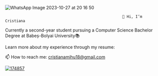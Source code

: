 ![WhatsApp Image 2023-10-27 at 20 16 50](https://github.com/cristianamihu/cristianamihu/assets/128689630/69fe6975-2329-4365-b03a-cf6cc15a94d2)

                                                         👋 Hi, I’m Cristiana

Currently a second-year student pursuing a Computer Science Bachelor Degree at Babeș-Bolyai University📚 

Learn more about my experience through my resume: 

📫 How to reach me: cristianamihu18@gmail.com

[![174857](https://github.com/cristianamihu/cristianamihu/assets/128689630/0ea874df-d799-4951-a383-6b457d6f3391)](https://www.linkedin.com/in/cristiana-maria-mihu-228436189/)
